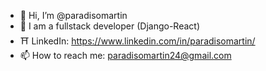 - 👋 Hi, I’m @paradisomartin
- 🐍 I am a fullstack developer (Django-React)
- ⛩️ LinkedIn: https://www.linkedin.com/in/paradisomartin/
- 📫 How to reach me: paradisomartin24@gmail.com

<!---
paradisomartin/paradisomartin is a ✨ special ✨ repository because its `README.md` (this file) appears on your GitHub profile.
You can click the Preview link to take a look at your changes.
--->
